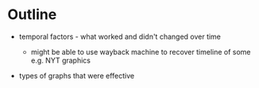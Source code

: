 # Outline

- temporal factors - what worked and didn't changed over time
    - might be able to use wayback machine to recover timeline of some e.g. NYT graphics
    
- types of graphs that were effective
